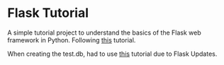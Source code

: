 # Flask Tutorial
A simple tutorial project to understand the basics of the Flask web framework in Python.
Following [this](https://www.youtube.com/watch?v=Z1RJmh_OqeA) tutorial.

When creating the test.db, had to use [this](https://www.digitalocean.com/community/tutorials/how-to-use-flask-sqlalchemy-to-interact-with-databases-in-a-flask-application) tutorial due to Flask Updates.